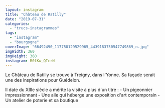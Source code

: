 ```yaml
---
layout: instagram
title: "Château de Ratilly"
date: "2019-07-31"
categories: 
  - "trucs-instagrammes"
tags: 
  - "instagram"
  - "bourgogne"
coverImage: "66492490_117758129529965_4439183750547749869_n.jpg"
imgWidth: 360
imgHeight: 360
instagram: B0lKw_QIcrN
---
```


Le Château de Ratilly se trouve à Treigny, dans l'Yonne. Sa façade serait une des inspirations pour Guédelon.

Il date du XIIIe siècle a mérite la visite à plus d'un titre : - Un pigeonnier impressionnant - Une aile qui héberge une exposition d'art contemporain - Un atelier de poterie et sa boutique
